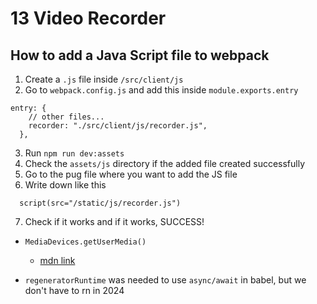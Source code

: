 # 13 Video Recorder

## How to add a Java Script file to webpack

1. Create a `.js` file inside `/src/client/js`
2. Go to `webpack.config.js` and add this inside `module.exports.entry`

```
entry: {
    // other files...
    recorder: "./src/client/js/recorder.js",
  },
```

3. Run `npm run dev:assets`
4. Check the `assets/js` directory if the added file created successfully
5. Go to the pug file where you want to add the JS file
6. Write down like this

```
  script(src="/static/js/recorder.js")
```

7. Check if it works and if it works, SUCCESS!

- `MediaDevices.getUserMedia()`

  - [mdn link](https://developer.mozilla.org/en-US/docs/Web/API/MediaDevices/getUserMedia)

- `regeneratorRuntime` was needed to use `async/await` in babel, but we don't have to rn in 2024

